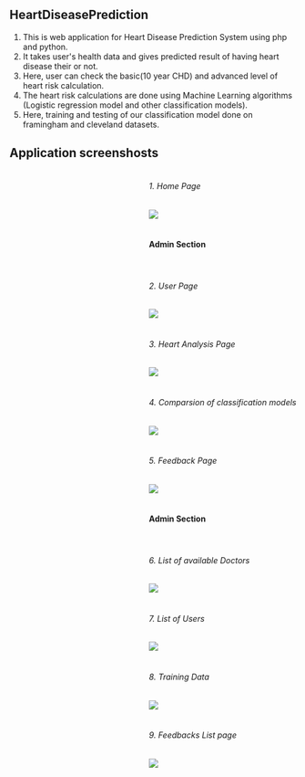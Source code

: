 ## HeartDiseasePrediction

1. This is web application for Heart Disease Prediction System using php and python.
2. It takes user's health data and gives predicted result of having heart disease their or not.
3. Here, user can check the basic(10 year CHD) and advanced level of heart risk calculation.
4. The heart risk calculations are done using Machine Learning algorithms (Logistic regression model and other classification models).
5. Here, training and testing of our classification model done on framingham and cleveland datasets.

## Application screenshosts

<div style="float:right; margin:auto;">
  <h6> 1. Home Page </h6>
  <img src="Screenshots/image1.jpg" > <br><br>
  
  <h4> Admin Section </h4> <br>
  <h6> 2. User Page </h6>
  <img src="Screenshots/image2.jpg" > <br><br>
  
  <h6> 3. Heart Analysis Page </h6>
  <img src="Screenshots/image3.jpg" > <br><br>
  
  <h6> 4. Comparsion of classification models </h6>
  <img src="Screenshots/image4.jpg" > <br><br>
  
  <h6> 5. Feedback Page </h6>
  <img src="Screenshots/image5.jpg" > <br><br>
  
  <h4> Admin Section </h4> <br>
  
  <h6> 6. List of available Doctors </h6>
  <img src="Screenshots/image6.jpg" > <br><br>
  
  <h6> 7. List of Users </h6>
  <img src="Screenshots/image8.jpg" > <br><br>
  
  <h6> 8. Training Data </h6>
  <img src="Screenshots/image9.jpg" > <br><br>
  
  <h6> 9. Feedbacks List page </h6>
  <img src="Screenshots/image10.jpg"> <br><br>
</div>  
